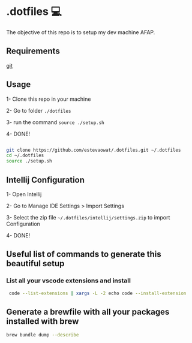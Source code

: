 # .dotfiles :computer:

The objective of this repo is to setup my dev machine AFAP.

## Requirements

[git](https://git-scm.com/)

## Usage

1- Clone this repo in your machine

2- Go to folder `./dotfiles`

3- run the command `source ./setup.sh`

4- DONE!

```bash

git clone https://github.com/estevaowat/.dotfiles.git ~/.dotfiles
cd ~/.dotfiles
source ./setup.sh
```

## Intellij Configuration

1- Open Intellij

2- Go to Manage IDE Settings > Import Settings

3- Select the zip file `~/.dotfiles/intellij/settings.zip` to import Configuration

4- DONE!

## Useful list of commands to generate this beautiful setup

### List all your vscode extensions and install

```bash
 code --list-extensions | xargs -L -2 echo code --install-extension
```

## Generate a brewfile with all your packages installed with brew

```bash
brew bundle dump --describe
```
